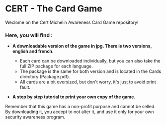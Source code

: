 # CERT - The Card Game
Weclome on the Cert Michelin Awareness Card Game repository!

### Here, you will find : 
  - **A downloadable version of the game in jpg. There is two versions, english and french.** 
    * Each card can be downloaded individually, but you can also take the full ZIP package for each language.
    * The package is the same for both version and is located in the Cards directory (Package.pdf).
    * All cards are a bit oversized, but don't worry, it's just to avoid print fault.    
     
  - **A step by step tutorial to print your own copy of the game.**
 
Remember that this game has a non-profit purpose and cannot be selled. By downloading it, you accept to not alter it, and use it only for your own security awareness program. 
